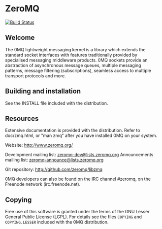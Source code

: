 # ZeroMQ

[![Build Status](https://travis-ci.org/zeromq/zeromq4-1.png?branch=master)](https://travis-ci.org/zeromq/zeromq4-1)

## Welcome

The 0MQ lightweight messaging kernel is a library which extends the
standard socket interfaces with features traditionally provided by
specialised messaging middleware products. 0MQ sockets provide an
abstraction of asynchronous message queues, multiple messaging patterns,
message filtering (subscriptions), seamless access to multiple transport
protocols and more.


## Building and installation

See the INSTALL file included with the distribution.

## Resources

Extensive documentation is provided with the distribution. Refer to
doc/zmq.html, or "man zmq" after you have installed 0MQ on your system.

Website: http://www.zeromq.org/

Development mailing list: zeromq-dev@lists.zeromq.org
Announcements mailing list: zeromq-announce@lists.zeromq.org

Git repository: http://github.com/zeromq/libzmq

0MQ developers can also be found on the IRC channel #zeromq, on the
Freenode network (irc.freenode.net).

## Copying

Free use of this software is granted under the terms of the GNU Lesser General
Public License (LGPL). For details see the files `COPYING` and `COPYING.LESSER`
included with the 0MQ distribution.
